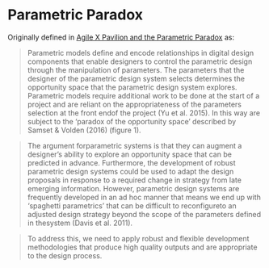 # Parametric Paradox

Originally defined in [Agile X Pavilion and the Parametric Paradox](https://www.researchgate.net/publication/315689068_Agile_X_UniSA_Pavilion_Agile_Principles_and_the_Parametric_Paradox) as:

> Parametric models define and encode relationships in digital design components that enable designers to control the parametric design through the manipulation of parameters. The parameters that the designer of the parametric design system selects determines the opportunity space that the parametric design system explores. Parametric models require additional work to be done at the start of a project and are reliant on the appropriateness of the parameters selection at the front endof the project (Yu et al. 2015). In this way are subject to the ‘paradox of the opportunity space’ described by Samset & Volden (2016) (figure 1).


>The argument forparametric systems is that they can augment a designer’s ability to explore an opportunity space that can be predicted in advance. Furthermore, the development of robust parametric design systems could be used to adapt the design proposals in response to a required change in strategy from late emerging information. However, parametric design systems are frequently developed in an ad hoc manner that means we end up with ‘spaghetti parametrics’ that can be difficult to reconfigureto an adjusted design strategy beyond the scope of the parameters defined in thesystem (Davis et al. 2011).

>To address this, we need to apply robust and flexible development methodologies that produce high quality outputs and are appropriate to the design process.
